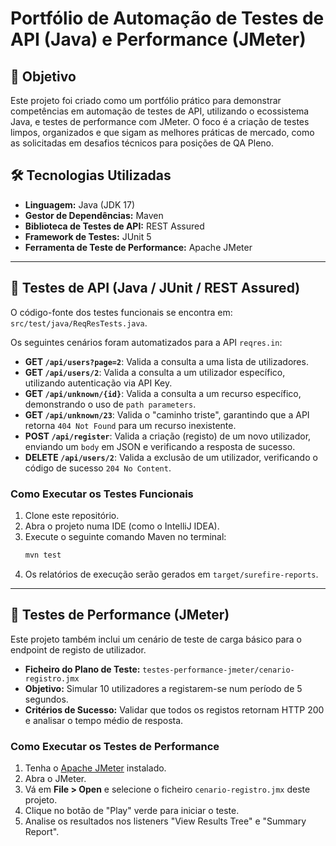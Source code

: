 # Portfólio de Automação de Testes de API (Java) e Performance (JMeter)

## 🎯 Objetivo

Este projeto foi criado como um portfólio prático para demonstrar competências em automação de testes de API, utilizando o ecossistema Java, e testes de performance com JMeter. O foco é a criação de testes limpos, organizados e que sigam as melhores práticas de mercado, como as solicitadas em desafios técnicos para posições de QA Pleno.

## 🛠️ Tecnologias Utilizadas

* **Linguagem:** Java (JDK 17)
* **Gestor de Dependências:** Maven
* **Biblioteca de Testes de API:** REST Assured
* **Framework de Testes:** JUnit 5
* **Ferramenta de Teste de Performance:** Apache JMeter

---

## 🧪 Testes de API (Java / JUnit / REST Assured)

O código-fonte dos testes funcionais se encontra em: `src/test/java/ReqResTests.java`.

Os seguintes cenários foram automatizados para a API `reqres.in`:

* **GET `/api/users?page=2`**: Valida a consulta a uma lista de utilizadores.
* **GET `/api/users/2`**: Valida a consulta a um utilizador específico, utilizando autenticação via API Key.
* **GET `/api/unknown/{id}`**: Valida a consulta a um recurso específico, demonstrando o uso de `path parameters`.
* **GET `/api/unknown/23`**: Valida o "caminho triste", garantindo que a API retorna `404 Not Found` para um recurso inexistente.
* **POST `/api/register`**: Valida a criação (registo) de um novo utilizador, enviando um `body` em JSON e verificando a resposta de sucesso.
* **DELETE `/api/users/2`**: Valida a exclusão de um utilizador, verificando o código de sucesso `204 No Content`.

### Como Executar os Testes Funcionais

1.  Clone este repositório.
2.  Abra o projeto numa IDE (como o IntelliJ IDEA).
3.  Execute o seguinte comando Maven no terminal:
    ```bash
    mvn test
    ```
4.  Os relatórios de execução serão gerados em `target/surefire-reports`.

---

## 🚀 Testes de Performance (JMeter)

Este projeto também inclui um cenário de teste de carga básico para o endpoint de registo de utilizador.

* **Ficheiro do Plano de Teste:** `testes-performance-jmeter/cenario-registro.jmx`
* **Objetivo:** Simular 10 utilizadores a registarem-se num período de 5 segundos.
* **Critérios de Sucesso:** Validar que todos os registos retornam HTTP 200 e analisar o tempo médio de resposta.

### Como Executar os Testes de Performance

1.  Tenha o [Apache JMeter](https://jmeter.apache.org/download_jmeter.cgi) instalado.
2.  Abra o JMeter.
3.  Vá em **File > Open** e selecione o ficheiro `cenario-registro.jmx` deste projeto.
4.  Clique no botão de "Play" verde para iniciar o teste.
5.  Analise os resultados nos listeners "View Results Tree" e "Summary Report".
